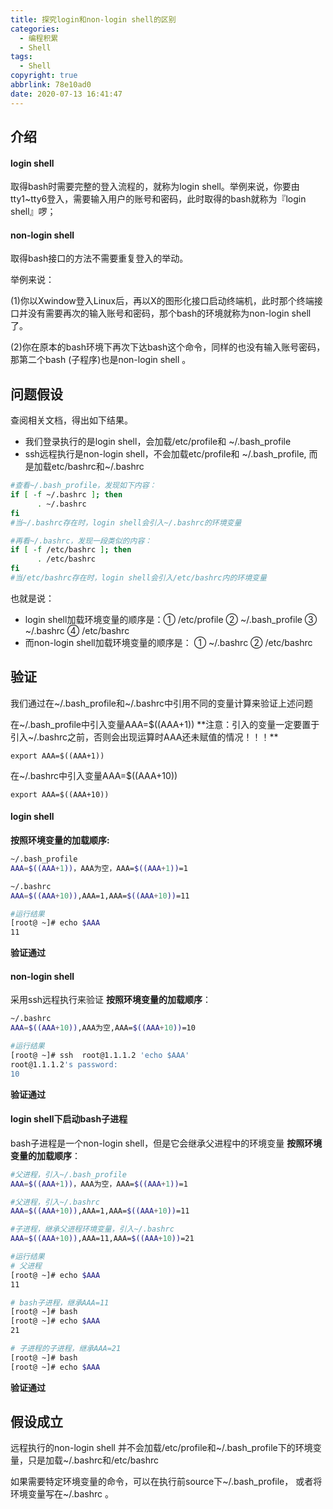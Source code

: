 ```yaml
---
title: 探究login和non-login shell的区别
categories:
  - 编程积累
  - Shell
tags:
  - Shell
copyright: true
abbrlink: 78e10ad0
date: 2020-07-13 16:41:47
---
```




## 介绍

#### login shell

取得bash时需要完整的登入流程的，就称为login shell。举例来说，你要由tty1~tty6登入，需要输入用户的账号和密码，此时取得的bash就称为『login shell』啰；

#### non-login shell

取得bash接口的方法不需要重复登入的举动。

举例来说：

(1)你以Xwindow登入Linux后，再以X的图形化接口启动终端机，此时那个终端接口并没有需要再次的输入账号和密码，那个bash的环境就称为non-login shell了。

(2)你在原本的bash环境下再次下达bash这个命令，同样的也没有输入账号密码，那第二个bash (子程序)也是non-login shell 。

<!--more-->



## 问题假设

查阅相关文档，得出如下结果。 

* 我们登录执行的是login shell，会加载/etc/profile和 ~/.bash_profile 
* ssh远程执行是non-login shell，不会加载etc/profile和 ~/.bash_profile, 而是加载etc/bashrc和~/.bashrc

```bash
#查看~/.bash_profile，发现如下内容：
if [ -f ~/.bashrc ]; then
      . ~/.bashrc
fi
#当~/.bashrc存在时，login shell会引入~/.bashrc的环境变量
```

```bash
#再看~/.bashrc，发现一段类似的内容：
if [ -f /etc/bashrc ]; then
      . /etc/bashrc
fi
#当/etc/bashrc存在时，login shell会引入/etc/bashrc内的环境变量
```

也就是说： 

* login shell加载环境变量的顺序是：① /etc/profile  ② ~/.bash_profile  ③ ~/.bashrc  ④ /etc/bashrc 
* 而non-login shell加载环境变量的顺序是： ① ~/.bashrc ② /etc/bashrc



## 验证

我们通过在~/.bash_profile和~/.bashrc中引用不同的变量计算来验证上述问题 

在~/.bash_profile中引入变量AAA=$((AAA+1)) 
**注意：引入的变量一定要置于引入~/.bashrc之前，否则会出现运算时AAA还未赋值的情况！！！**

```
export AAA=$((AAA+1))
```

在~/.bashrc中引入变量AAA=$((AAA+10))

```
export AAA=$((AAA+10))
```

#### login shell

**按照环境变量的加载顺序:**

```bash
~/.bash_profile 
AAA=$((AAA+1))，AAA为空，AAA=$((AAA+1))=1

~/.bashrc 
AAA=$((AAA+10)),AAA=1,AAA=$((AAA+10))=11

#运行结果
[root@ ~]# echo $AAA
11
```

**验证通过**



#### non-login shell

采用ssh远程执行来验证
**按照环境变量的加载顺序**：

```bash
~/.bashrc 
AAA=$((AAA+10)),AAA为空,AAA=$((AAA+10))=10

#运行结果
[root@ ~]# ssh  root@1.1.1.2 'echo $AAA'
root@1.1.1.2's password: 
10
```

**验证通过**



#### login shell下启动bash子进程

bash子进程是一个non-login shell，但是它会继承父进程中的环境变量
**按照环境变量的加载顺序**：

```bash
#父进程，引入~/.bash_profile 
AAA=$((AAA+1))，AAA为空，AAA=$((AAA+1))=1

#父进程，引入~/.bashrc 
AAA=$((AAA+10)),AAA=1,AAA=$((AAA+10))=11

#子进程，继承父进程环境变量，引入~/.bashrc 
AAA=$((AAA+10)),AAA=11,AAA=$((AAA+10))=21

#运行结果
# 父进程
[root@ ~]# echo $AAA
11

# bash子进程，继承AAA=11
[root@ ~]# bash
[root@ ~]# echo $AAA
21

# 子进程的子进程，继承AAA=21
[root@ ~]# bash
[root@ ~]# echo $AAA
```

**验证通过**



## 假设成立

远程执行的non-login shell 并不会加载/etc/profile和~/.bash_profile下的环境变量，只是加载~/.bashrc和/etc/bashrc

如果需要特定环境变量的命令，可以在执行前source下~/.bash_profile， 或者将环境变量写在~/.bashrc 。